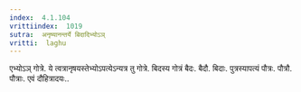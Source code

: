 ```yaml
---
index:  4.1.104
vrittiindex:  1019
sutra:  अनृष्यानन्तर्ये बिदादिभ्योऽञ्
vritti:  laghu 
---
```


एभ्योऽञ् गोत्रे. ये त्वत्रानृषयस्तेभ्योऽपत्येऽन्यत्र तु गोत्रे. बिदस्य गोत्रं बैदः. बैदौ. बिदाः. पुत्रस्यापत्यं पौत्रः. पौत्रौ. पौत्राः. एवं दौहित्रादयः..

